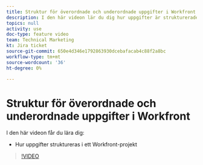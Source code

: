 ```yaml
---
title: Struktur för överordnade och underordnade uppgifter i Workfront
description: I den här videon lär du dig hur uppgifter är strukturerade i ett Workfront-projekt
topics: null
activity: use
doc-type: feature video
team: Technical Marketing
kt: Jira ticket
source-git-commit: 650e4d346e1792863930dcebafacab4c88f2a8bc
workflow-type: tm+mt
source-wordcount: '36'
ht-degree: 0%

---
```


# Struktur för överordnade och underordnade uppgifter i Workfront

I den här videon får du lära dig:

* Hur uppgifter struktureras i ett Workfront-projekt

>[!VIDEO](https://video.tv.adobe.com/v/335087/?quality=12&learn=on)